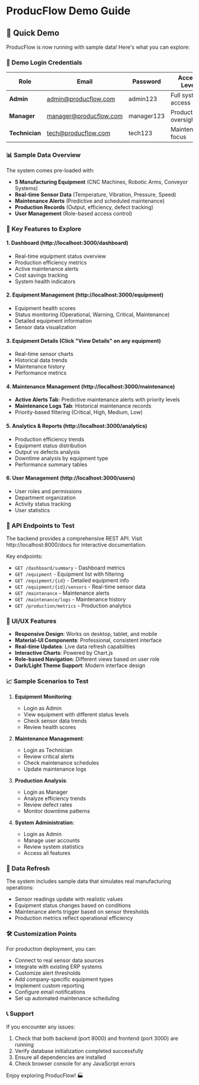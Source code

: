 # ProducFlow Demo Guide

## 🚀 Quick Demo

ProducFlow is now running with sample data! Here's what you can explore:

### 🔐 Demo Login Credentials

| Role | Email | Password | Access Level |
|------|-------|----------|--------------|
| **Admin** | admin@producflow.com | admin123 | Full system access |
| **Manager** | manager@producflow.com | manager123 | Production oversight |
| **Technician** | tech@producflow.com | tech123 | Maintenance focus |

### 📊 Sample Data Overview

The system comes pre-loaded with:
- **5 Manufacturing Equipment** (CNC Machines, Robotic Arms, Conveyor Systems)
- **Real-time Sensor Data** (Temperature, Vibration, Pressure, Speed)
- **Maintenance Alerts** (Predictive and scheduled maintenance)
- **Production Records** (Output, efficiency, defect tracking)
- **User Management** (Role-based access control)

### 🎯 Key Features to Explore

#### 1. Dashboard (http://localhost:3000/dashboard)
- Real-time equipment status overview
- Production efficiency metrics
- Active maintenance alerts
- Cost savings tracking
- System health indicators

#### 2. Equipment Management (http://localhost:3000/equipment)
- Equipment health scores
- Status monitoring (Operational, Warning, Critical, Maintenance)
- Detailed equipment information
- Sensor data visualization

#### 3. Equipment Details (Click "View Details" on any equipment)
- Real-time sensor charts
- Historical data trends
- Maintenance history
- Performance metrics

#### 4. Maintenance Management (http://localhost:3000/maintenance)
- **Active Alerts Tab**: Predictive maintenance alerts with priority levels
- **Maintenance Logs Tab**: Historical maintenance records
- Priority-based filtering (Critical, High, Medium, Low)

#### 5. Analytics & Reports (http://localhost:3000/analytics)
- Production efficiency trends
- Equipment status distribution
- Output vs defects analysis
- Downtime analysis by equipment type
- Performance summary tables

#### 6. User Management (http://localhost:3000/users)
- User roles and permissions
- Department organization
- Activity status tracking
- User statistics

### 🔧 API Endpoints to Test

The backend provides a comprehensive REST API. Visit http://localhost:8000/docs for interactive documentation.

Key endpoints:
- `GET /dashboard/summary` - Dashboard metrics
- `GET /equipment` - Equipment list with filtering
- `GET /equipment/{id}` - Detailed equipment info
- `GET /equipment/{id}/sensors` - Real-time sensor data
- `GET /maintenance` - Maintenance alerts
- `GET /maintenance/logs` - Maintenance history
- `GET /production/metrics` - Production analytics

### 🎨 UI/UX Features

- **Responsive Design**: Works on desktop, tablet, and mobile
- **Material-UI Components**: Professional, consistent interface
- **Real-time Updates**: Live data refresh capabilities
- **Interactive Charts**: Powered by Chart.js
- **Role-based Navigation**: Different views based on user role
- **Dark/Light Theme Support**: Modern interface design

### 📈 Sample Scenarios to Test

1. **Equipment Monitoring**:
   - Login as Admin
   - View equipment with different status levels
   - Check sensor data trends
   - Review health scores

2. **Maintenance Management**:
   - Login as Technician
   - Review critical alerts
   - Check maintenance schedules
   - Update maintenance logs

3. **Production Analysis**:
   - Login as Manager
   - Analyze efficiency trends
   - Review defect rates
   - Monitor downtime patterns

4. **System Administration**:
   - Login as Admin
   - Manage user accounts
   - Review system statistics
   - Access all features

### 🔄 Data Refresh

The system includes sample data that simulates real manufacturing operations:
- Sensor readings update with realistic values
- Equipment status changes based on conditions
- Maintenance alerts trigger based on sensor thresholds
- Production metrics reflect operational efficiency

### 🛠️ Customization Points

For production deployment, you can:
- Connect to real sensor data sources
- Integrate with existing ERP systems
- Customize alert thresholds
- Add company-specific equipment types
- Implement custom reporting
- Configure email notifications
- Set up automated maintenance scheduling

### 📞 Support

If you encounter any issues:
1. Check that both backend (port 8000) and frontend (port 3000) are running
2. Verify database initialization completed successfully
3. Ensure all dependencies are installed
4. Check browser console for any JavaScript errors

Enjoy exploring ProducFlow! 🏭